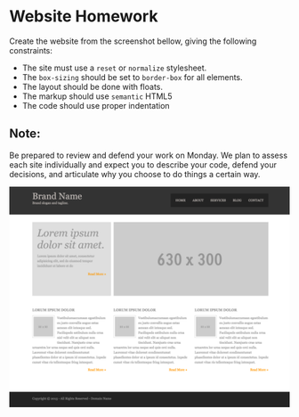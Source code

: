 # Website Homework

Create the website from the screenshot bellow, giving the following
constraints:

* The site must use a `reset` or `normalize` stylesheet.
* The `box-sizing` should be set to `border-box` for all elements.
* The layout should be done with floats.
* The markup should use `semantic` HTML5
* The code should use proper indentation

## Note:

Be prepared to review and defend your work on Monday. We plan to assess each site individually and expect you to describe your code, defend your decisions, and articulate why you choose to do things a certain way.

![](img/layout.png)
